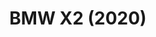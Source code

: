 ---
title: "BMW X2 (2020)"
price: "£149"
description: "Where luxury meets versatility in BMW's flagship SUV, offering premium comfort for up to seven passengers."
horizontalImage: "./bmw-x2.png"
verticalImage: "./vertical-bmw-x2.png"
imageAlt : ""
features:
  - "BMW Live Cockpit Professional"
  - "Gesture Control"
  - "Panoramic Sky Lounge LED Roof"
  - "Executive Package"
  - "Driving Assistance Professional"
  - "Bowers & Wilkins Diamond Surround Sound"
featured: true
---